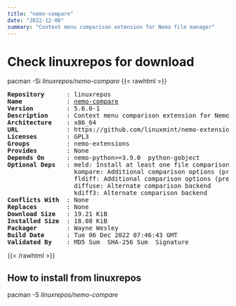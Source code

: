 ```yaml
---
title: "nemo-compare"
date: "2022-12-06"
summary: "Context menu comparison extension for Nemo file manager"
---
```


# Check linuxrepos for download

pacman -Si *linuxrepos/nemo-compare*
{{< rawhtml >}}
<pre class="highlight">
<b>Repository</b>      : linuxrepos
<b>Name</b>            : <a href="../../static/x86_64/nemo-compare-5.6.0-1-x86_64.pkg.tar.zst">nemo-compare</a>
<b>Version</b>         : 5.6.0-1
<b>Description</b>     : Context menu comparison extension for Nemo file manager
<b>Architecture</b>    : x86_64
<b>URL</b>             : https://github.com/linuxmint/nemo-extensions
<b>Licenses</b>        : GPL3
<b>Groups</b>          : nemo-extensions
<b>Provides</b>        : None
<b>Depends On</b>      : nemo-python>=3.9.0  python-gobject
<b>Optional Deps</b>   : meld: Install at least one file comparison program
                  kompare: Additional comparison options (preferred diff, three-way, multi-compare)
                  fldiff: Additional comparison options (preferred diff, three-way, multi-compare)
                  diffuse: Alternate comparison backend
                  kdiff3: Alternate comparison backend
<b>Conflicts With</b>  : None
<b>Replaces</b>        : None
<b>Download Size</b>   : 19.21 KiB
<b>Installed Size</b>  : 18.08 KiB
<b>Packager</b>        : Wayne Wesley <wayne6324@gmail.com>
<b>Build Date</b>      : Tue 06 Dec 2022 07:46:43 GMT
<b>Validated By</b>    : MD5 Sum  SHA-256 Sum  Signature
</pre>
{{< /rawhtml >}}
## How to install from linuxrepos

pacman -S *linuxrepos/nemo-compare*

